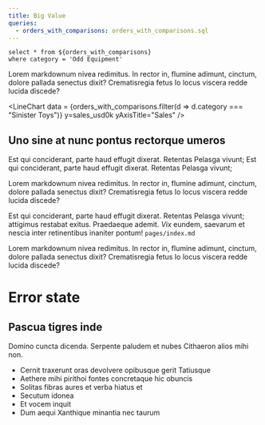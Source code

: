 ```yaml
---
title: Big Value
queries:
  - orders_with_comparisons: orders_with_comparisons.sql
---
```


```owc
select * from ${orders_with_comparisons}
where category = 'Odd Equipment'
```

<BigValue 
data = {owc} 
value=sales_usd0k
sparkline=month
comparison=sales_change_pct0
comparisonTitle="vs. Last Month"
sparklineType=area
connectGroup=bigvalues
comparisonDelta=false
/>

<BigValue data = {owc} 
value=num_orders_num0
title="Orders"
sparkline=month
sparklineType=bar
comparison=num_orders_change_pct0
comparisonTitle="vs. Last Month"
sparklineColor=maroon
sparklineDateFmt=shortdate
connectGroup=bigvalues
/>

<BigValue data = {owc} 
value=aov_usd2
title="AOV ($)"
sparkline=month
comparison=aov_change_pct0
comparisonTitle="vs. Last Month"
sparklineColor=navy
sparklineDateFmt=mmm
sparklineYScale=true
connectGroup=bigvalues
/> 

<BigValue data = {owc} 
value=aov_usd2
title="AOV ($)"
sparkline=month
comparison=aov_change_pct0
comparisonTitle="vs. Last Month"
sparklineColor=navy
sparklineDateFmt=mmm
sparklineYScale=true
connectGroup=bigvalues
neutralMin=-0.07
neutralMax=0.07
/> 

Lorem markdownum nivea redimitus. In rector in, flumine adimunt, cinctum, dolore
pallada senectus dixit? Crematisregia fetus Io locus viscera redde lucida
discede?

<LineChart
data = {orders_with_comparisons.filter(d => d.category === "Sinister Toys")}
y=sales_usd0k
yAxisTitle="Sales"
/>

## Uno sine at nunc pontus rectorque umeros

Est qui conciderant, parte haud effugit dixerat. Retentas Pelasga vivunt; Est qui conciderant, parte haud effugit dixerat. Retentas Pelasga vivunt;

Lorem markdownum nivea redimitus. In rector in, flumine adimunt, cinctum, dolore
pallada senectus dixit? Crematisregia fetus Io locus viscera redde lucida
discede?

Est qui conciderant, parte haud effugit dixerat. Retentas Pelasga vivunt;
attigimus restabat exitus. Praedaeque ademit. _Vix_ eundem, saevarum et nescia
inter retinentibus inaniter pontum! `pages/index.md`

Lorem markdownum nivea redimitus. In rector in, flumine adimunt, cinctum, dolore
pallada senectus dixit? Crematisregia fetus Io locus viscera redde lucida
discede?

# Error state
<BigValue 
data = {orders_with_comparisons} 
/>


## Pascua tigres inde

Domino cuncta dicenda. Serpente paludem et nubes Cithaeron alios mihi non.

- Cernit traxerunt oras devolvere opibusque gerit Tatiusque
- Aethere mihi pirithoi fontes concretaque hic obuncis
- Solitas fibras aures et verba hiatus et
- Secutum idonea
- Et vocem inquit
- Dum aequi Xanthique minantia nec taurum
